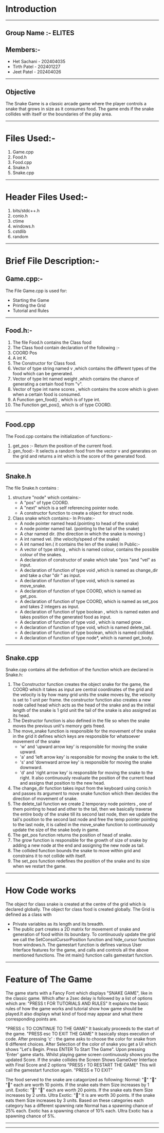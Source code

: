 # Introduction
---
## Group Name :-     ELITES
## Members:-
- Het Sachani     - 202404035
- Tirth Patel        - 202401227
- Jeet Patel         - 202404026

---
## Objective 

The Snake Game is a classic arcade game where the player controls a
snake that grows in size as it consumes food. The game ends if the snake
collides with itself or the boundaries of the play area.

---
# Files Used:-

1. Game.cpp
2. Food.h
3. Food.cpp
4. Snake.h
5. Snake.cpp

---
# Header Files Used:-

1. bits/stdc++.h
2. conio.h
3. ctime
4. windows.h
5. cstdlib
6. random

---
# Brief File Description:-
## Game.cpp:-

 The File Game.cpp is used for:
  - Starting the Game
  - Printing the Grid
  - Tutorial and Rules

---
## Food.h:-

1. The file Food.h contains the Class food
2. The Class food contain declaration of the following :-
3. COORD Pos
4. A int K.
5. The Constructor for Class food.
6. Vector of type string named v ,which contains the different types of the food which can be generated.
7. Vector of type Int named weight ,which contains the chance of generating a certain food from "v".
8. Vector of type int name scores , which contains the score which is given when a certain food is consumed.
9. A Function gen_food() , which is of type int.
10. The Function get_pos(), which is of type COORD.

---
## Food.cpp

The Food.cpp contains the initialization of functions:-
1. get_pos :- Return the position of the current food.
2. gen_food:- It selects a random food from the vector v and generates on the grid and returns a int which is the score of the generated food.

---
## Snake.h
The file Snake.h contains  :
1. structure  "node" which contains:-
    - A "pos" of type COORD.
    - A "next" which is a self referencing  pointer node.
    - A constructor function to create a object for struct node.
2. Class snake  which contains:-
	In Private:-
	 - A node pointer named head.(pointing to head of the snake)
	 - A node pointer named tail. (pointing to the tail of the snake)
	 - A char named dir. (the direction in which the snake is moving )
	 - A int named vel. (the velocity/speed of the snake)
	 - A int named len.( it contains the len of the snake)
    In Public:-
     - A vector of type string , which is named colour, contains the possible colour of the snakes.
     - A declaration of constructor of snake which take "pos "and "vel" as input.
     - A declaration  of function of type void ,which is named as change_dir and  take a char "dir " as input.
     - A declaration of function of type void, which is named as move_snake. 
     - A declaration of function of type COORD, which is named as get_pos.
     - A declaration of function of type COORD, which is named as set_pos and takes 2 integers as input.
     - A declaration of function of type boolean , which is named eaten and takes position of the generated food as input.
     - A declaration of function of type void , which is named grow .
     - A declaration of function of type void, which is named delete_tail.
     - A declaration of function of type boolean, which is named collided.
     - A declaration of function of type node*, which is named get_body.

---
## Snake.cpp

Snake.cpp contains all the definition of the function which are declared in Snake.h:
   1. The Constructor function creates  the object snake for the game, the COORD which it takes as input are central coordinates of the grid and the velocity is by how many grid units the snake moves by, the velocity is set to 1 unit per frame. the constructor function also creates a new node called head which acts as the head of the snake and as the initial length of the snake is 1 grid unit the tail of the snake is also assigned as its head.
   2. The Destructor function is also defined in the file so when the snake moves the previous unit's memory gets freed.
   3. The move_snake function is responsible for the movement of the snake in the grid it defines which keys are responsible for whatsoever movement of the snake
      - 'w' and 'upward arrow key' is responsible for moving the snake upward.
      - 'a' and 'left arrow key' is responsible for moving the snake to the left.
      - 's' and 'downward arrow key' is responsible for moving the snake downward.
      - 'd' and 'right  arrow key' is responsible for moving the snake to the right.
     It also continuously  revaluate the position of the current head and assigns that position to the new head.
   4. The change_dir function takes input from the keyboard using conio.h and passes its argument to move snake function which then decides the direction of movement of snake.
   5. The delete_tail function we create 2 temporary node pointers , one of them pointing to head and other to the tail, then we basically traverse the entire body of the snake till its second last node, then we update the tail's position to the second last node and free the temp pointer pointing to the last node, it is called in the move_snake function to continuously update the size of the snake body in game.
   6. The get_pos function returns the position of head of  snake.
   7. The grow function is responsible for the growth of  size of snake by adding a new node at the end and assigning the new node as tail.
   8. The collided function bounds the snake to move within grid and constrains it to not collide with itself.
   9. The set_pos function redefines the position of the snake and its size when we restart the game.  
   
     
   
   
   


---

# How Code works
The object for class snake is created at the centre of the grid which is declared globally.
The object for class food is created globally.
The Grid is defined as a class with
- Private variables as its length and its breadth.
- The public part creates a 2D matrix for movement of snake and generation of food within its boundary.
To continuously update the grid we call the SetConsolCursorPosition function and hide_cursor function from windows.h.
The gamestart function is defines various User Interface features for the game, and calls and controls all the above mentioned functions.
The int main() function calls gamestart function.

---
# Feature of The Game
The game starts with a Fancy Font which displays "SNAKE GAME", like in the classic game. Which after a 2sec delay is followed by a list of options which are:
 "PRESS t FOR TUTORIALS AND RULES"
	It explains the basic rules of how the game works and tutorial show how           game should be played.It also displays what kind of food may appear and           what there corresponding points are.

 "PRESS c TO CONTINUE TO THE GAME"
         It basically proceeds to the start of the game.
 "PRESS esc TO EXIT THE GAME"
	     It basically stops execution of  code.
   After pressing 'c' :
       the game asks to choose the color for snake from 6 different choices.
       After Selection of the color of snake you get a UI which shows "Let's Begin. Press ENTER To Start The Game".
       Upon pressing 'Enter' game starts.
       Whilst playing game screen continuously shows you the updated Score.
      If the snake collides the Screen Shows GameOver Interface with Final Score and 2 options
	  "PRESS r TO RESTART THE GAME" 
		This will call the gamestart function again.
	  "PRESS e TO EXIT" 

The food served to the snake are catagorized as following:
	 Normal:
		"🐇" "🪿" "🥚" each are worth 10 points. If the snake eats them Size increases by 1 unit.
	Exotic:
		"🦢" "🦩" each are worth 20 points. If the snake eats them Size increases by 2 units.
	Ultra Exotic:
		"🦚" It is are worth 30 points. If the snake eats them Size increases by 3 units.
Based on these categories each category has a different spawning rate
		Normal has a spawning chance of 25% each.
		Exotic has a spawning chance of 10% each.
		Ultra Exotic has a spawning chance of 5%.

---

---









